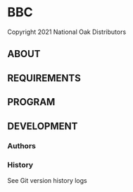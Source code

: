 # BBC

Copyright 2021 National Oak Distributors  

## ABOUT

## REQUIREMENTS

## PROGRAM

## DEVELOPMENT

### Authors

### History

See Git version history logs  